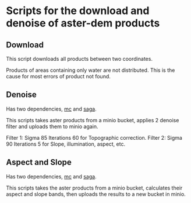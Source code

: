 # Scripts for the download and denoise of aster-dem products

## Download
This script downloads all products between two coordinates.

Products of areas containing only water are not distributed. This is the cause for most errors of product not found.

## Denoise
Has two dependencies, [mc](https://github.com/minio/mc) and [saga](https://sourceforge.net/projects/saga-gis/).

This scripts takes aster products from a minio bucket, applies 2 denoise filter and uploads them to minio again.

Filter 1: Sigma 85 Iterations 60 for Topographic correction.
Filter 2: Sigma 90 Iterations 5  for Slope, illumination, aspect, etc.

## Aspect and Slope

Has two dependencies, [mc](https://github.com/minio/mc) and [saga](https://sourceforge.net/projects/saga-gis/).

This scripts takes the aster products from a minio bucket, calculates their aspect and slope bands, then uploads the results to a new bucket in minio.